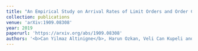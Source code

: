 ```yaml
---
title: "An Empirical Study on Arrival Rates of Limit Orders and Order Cancellation Rates in Borsa Istanbul"
collection: publications
venue: 'arXiv:1909.08308'
year: 2019
paperurl: 'https://arxiv.org/abs/1909.08308'
authors: '<b>Can Yilmaz Altinigne</b>, Harun Ozkan, Veli Can Kupeli and Zehra Cataltepe'
---
```



